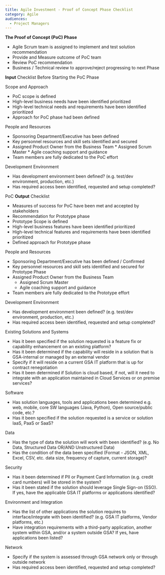 ```yaml
---
title: Agile Investment - Proof of Concept Phase Checklist
category: Agile
audiences:
  - Project Managers
---
```


**The Proof of Concept (PoC) Phase**

* Agile Scrum team is assigned to implement and test solution recommendation
* Provide and Measure outcome of PoC team
* Review PoC recommendation 
* Business / Technical review to approve/reject progressing to next Phase


**Input** Checklist Before Starting the PoC Phase

Scope and Approach

* PoC scope is defined
* High-level business needs have been identified prioritized
* High-level technical needs and requirements have been identified prioritized
* Approach for PoC phase had been defined


People and Resources

* Sponsoring Department/Executive has been defined
* Key personnel resources and skill sets identified and secured
* Assigned Product Owner from the Business Team
	  * Assigned Scrum Master
	  * Agile coaching support and guidance 
* Team members are fully dedicated to the PoC effort

Development Environment

* Has development environment been defined? (e.g. test/dev environment, production, etc.)
* Has required access been identified, requested and setup completed?

PoC **Output** Checklist

* Measures of success for PoC have been met and accepted by stakeholders 
* Recommendation for Prototype phase
* Prototype Scope is defined
* High-level business features have been identified prioritized
* High-level technical features and requirements have been identified prioritized
* Defined approach for Prototype phase

People and Resources

* Sponsoring Department/Executive has been defined / Confirmed
* Key personnel resources and skill sets identified and secured for Prototype Phase
* Assigned Product Owner from the Business Team
	* Assigned Scrum Master
	* Agile coaching support and guidance 
* Team members are fully dedicated to the Prototype effort

Development Environment

* Has development environment been defined? (e.g. test/dev environment, production, etc.)
* Has required access been identified, requested and setup completed?

Existing Solutions and Systems 

* Has it been specified if the solution requested is a feature fix or capability enhancement on an existing platform?
* Has it been determined if the capability will reside in a solution that is GSA-internal or managed by an external vendor
* Specify if it will reside on a current GSA IT platform that is up for contract renegotiation
* Has it been determined if Solution is cloud based, if not, will it need to integrate with an application maintained in Cloud Services or on premise services?

Software

* Has solution languages, tools and applications been determined e.g. web, mobile, core SW languages (Java, Python), Open source/public code, etc.?
* Has it been specified if the solution requested is a service or solution IaaS, PaaS or SaaS?

Data

* Has the type of data the solution will work with been identified? (e.g. No Data, Structured Data OR/AND Unstructured Data)
* Has the condition of the data been specified (Format - JSON, XML, Excel, CSV, etc. data size, frequency of capture, current storage)?

Security 

* Has it been determined if PII or Payment Card Information (e.g. credit card numbers) will be stored in the system?
* Has it been stated if the solution should leverage Single Sign-on (SSO). If yes, have the applicable GSA IT platforms or applications identified?

Environment and Integration

* Has the list of other applications the solution requires to interface/integrate with been identified? (e.g. GSA IT platforms, Vendor platforms, etc.)
* Have integration requirements with a third-party application, another system within GSA, and/or a system outside GSA? If yes, have applications been listed?

Network

* Specify if the system is assessed through GSA network only or through outside network
* Has required access been identified, requested and setup completed?
